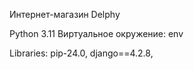 Интернет-магазин Delphy

Python 3.11
Виртуальное окружение: env

Libraries:
pip-24.0,
django==4.2.8,
